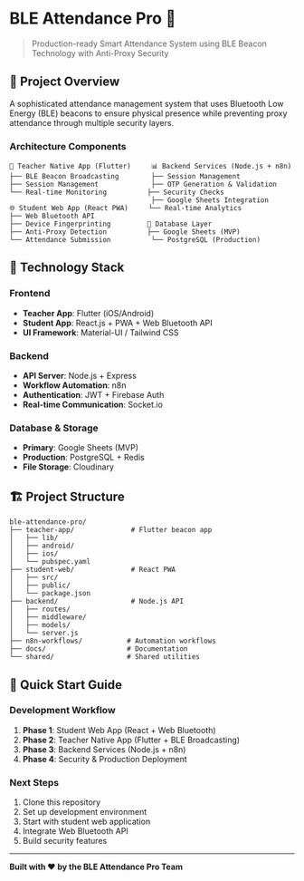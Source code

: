 # BLE Attendance Pro 🎯

> Production-ready Smart Attendance System using BLE Beacon Technology with Anti-Proxy Security

## 🚀 Project Overview

A sophisticated attendance management system that uses Bluetooth Low Energy (BLE) beacons to ensure physical presence while preventing proxy attendance through multiple security layers.

### Architecture Components

```
📱 Teacher Native App (Flutter)     📊 Backend Services (Node.js + n8n)
├── BLE Beacon Broadcasting        ├── Session Management
├── Session Management             ├── OTP Generation & Validation
└── Real-time Monitoring          ├── Security Checks
                                   ├── Google Sheets Integration
🌐 Student Web App (React PWA)     └── Real-time Analytics
├── Web Bluetooth API
├── Device Fingerprinting         📄 Database Layer
├── Anti-Proxy Detection          ├── Google Sheets (MVP)
└── Attendance Submission          └── PostgreSQL (Production)
```

## 🔧 Technology Stack

### Frontend
- **Teacher App**: Flutter (iOS/Android)
- **Student App**: React.js + PWA + Web Bluetooth API
- **UI Framework**: Material-UI / Tailwind CSS

### Backend
- **API Server**: Node.js + Express
- **Workflow Automation**: n8n
- **Authentication**: JWT + Firebase Auth
- **Real-time Communication**: Socket.io

### Database & Storage
- **Primary**: Google Sheets (MVP)
- **Production**: PostgreSQL + Redis
- **File Storage**: Cloudinary

## 🏗 Project Structure

```
ble-attendance-pro/
├── teacher-app/              # Flutter beacon app
│   ├── lib/
│   ├── android/
│   ├── ios/
│   └── pubspec.yaml
├── student-web/              # React PWA
│   ├── src/
│   ├── public/
│   └── package.json
├── backend/                  # Node.js API
│   ├── routes/
│   ├── middleware/
│   ├── models/
│   └── server.js
├── n8n-workflows/           # Automation workflows
├── docs/                    # Documentation
└── shared/                  # Shared utilities
```

## 🚀 Quick Start Guide

### Development Workflow
1. **Phase 1**: Student Web App (React + Web Bluetooth)
2. **Phase 2**: Teacher Native App (Flutter + BLE Broadcasting) 
3. **Phase 3**: Backend Services (Node.js + n8n)
4. **Phase 4**: Security & Production Deployment

### Next Steps
1. Clone this repository
2. Set up development environment
3. Start with student web application
4. Integrate Web Bluetooth API
5. Build security features

---

**Built with ❤️ by the BLE Attendance Pro Team**